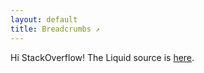 ```yaml
---
layout: default
title: Breadcrumbs ↗
---
```


Hi StackOverflow! The Liquid source is
[here](https://github.com/huonw/huonw.github.io/blob/master/_layouts/default.html#L17).
